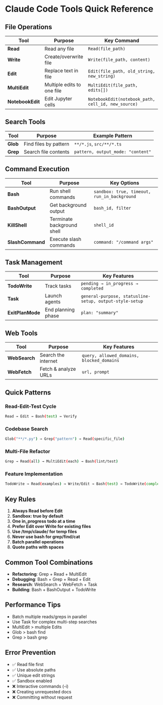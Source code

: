 # Claude Code Tools Quick Reference

## File Operations
| Tool | Purpose | Key Command |
|------|---------|-------------|
| **Read** | Read any file | `Read(file_path)` |
| **Write** | Create/overwrite file | `Write(file_path, content)` |
| **Edit** | Replace text in file | `Edit(file_path, old_string, new_string)` |
| **MultiEdit** | Multiple edits to one file | `MultiEdit(file_path, edits[])` |
| **NotebookEdit** | Edit Jupyter cells | `NotebookEdit(notebook_path, cell_id, new_source)` |

## Search Tools
| Tool | Purpose | Example Pattern |
|------|---------|-----------------|
| **Glob** | Find files by pattern | `**/*.js`, `src/**/*.ts` |
| **Grep** | Search file contents | `pattern, output_mode: "content"` |

## Command Execution
| Tool | Purpose | Key Options |
|------|---------|-------------|
| **Bash** | Run shell commands | `sandbox: true, timeout, run_in_background` |
| **BashOutput** | Get background output | `bash_id, filter` |
| **KillShell** | Terminate background shell | `shell_id` |
| **SlashCommand** | Execute slash commands | `command: "/command args"` |

## Task Management
| Tool | Purpose | Key Features |
|------|---------|--------------|
| **TodoWrite** | Track tasks | `pending → in_progress → completed` |
| **Task** | Launch agents | `general-purpose, statusline-setup, output-style-setup` |
| **ExitPlanMode** | End planning phase | `plan: "summary"` |

## Web Tools
| Tool | Purpose | Key Features |
|------|---------|--------------|
| **WebSearch** | Search the internet | `query, allowed_domains, blocked_domains` |
| **WebFetch** | Fetch & analyze URLs | `url, prompt` |

## Quick Patterns

### Read-Edit-Test Cycle
```bash
Read → Edit → Bash(test) → Verify
```

### Codebase Search
```bash
Glob("**/*.py") → Grep("pattern") → Read(specific_file)
```

### Multi-File Refactor
```bash
Grep → Read(all) → MultiEdit(each) → Bash(lint/test)
```

### Feature Implementation
```bash
TodoWrite → Read(examples) → Write/Edit → Bash(test) → TodoWrite(complete)
```

## Key Rules
1. **Always Read before Edit**
2. **Sandbox: true by default**
3. **One in_progress todo at a time**
4. **Prefer Edit over Write for existing files**
5. **Use /tmp/claude/ for temp files**
6. **Never use bash for grep/find/cat**
7. **Batch parallel operations**
8. **Quote paths with spaces**

## Common Tool Combinations
- **Refactoring**: Grep + Read + MultiEdit
- **Debugging**: Bash + Grep + Read + Edit
- **Research**: WebSearch + WebFetch + Task
- **Building**: Bash + BashOutput + TodoWrite

## Performance Tips
- Batch multiple reads/greps in parallel
- Use Task for complex multi-step searches
- MultiEdit > multiple Edits
- Glob > bash find
- Grep > bash grep

## Error Prevention
- ✅ Read file first
- ✅ Use absolute paths
- ✅ Unique edit strings
- ✅ Sandbox enabled
- ❌ Interactive commands (-i)
- ❌ Creating unrequested docs
- ❌ Committing without request